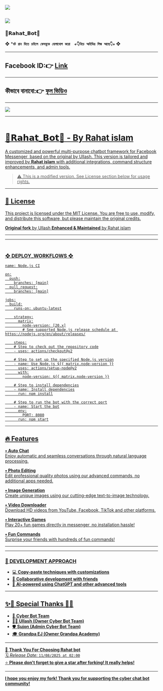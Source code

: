<a><img src='https://i.imgur.com/LyHic3i.gif'/></a>
<p align="center">
  <a href="#"><img src="http://readme-typing-svg.herokuapp.com?color=cyan&center=true&vCenter=true&multiline=false&lines=`🔰𝗥𝗮𝗵𝗮𝘁_𝗕𝗼𝘁🔰`" alt="">
</p>
    
<a><img       
src='https://i.imgur.com/LyHic3i.gif'/></a>
###  🔰𝗥𝗮𝗵𝗮𝘁_𝗕𝗼𝘁🔰
❖ ***`বট রান দিতে চাইলে ফেসবুকে যোগাযোগ করো 
❖👇নিচে আইডির লিঙ্ক আছে👇❖`** ❖

----------
## Facebook ID:👉 <a href="https://www.facebook.com/share/1BmYWGGBnz/">Link</a>
-------
## কীভাবে বানাবো:👉 <a href="https://vm.tiktok.com/ZMAkVToUv/">ফুল ভিডিও</a>
-------

<img src='https://i.imgur.com/PB8MNoc.jpeg'/>

-------
<p align="center">
  <a href="#"><img src="http://readme-typing-svg.herokuapp.com?color=cyan&center=true&vCenter=true&multiline=false&lines=`🔰𝗥𝗮𝗵𝗮𝘁_𝗕𝗼𝘁🔰`" alt="">
</p>

# 🔰𝗥𝗮𝗵𝗮𝘁_𝗕𝗼𝘁🔰 - By Rahat islam

A customized and powerful multi-purpose chatbot framework for Facebook Messenger, based on the original  by Ullash. This version is tailored and improved by **Rahat islam** with additional integrations, command structure enhancements, and admin tools.

> ⚠️ This is a modified version. See License section below for usage rights.

---

## 📄 License

This project is licensed under the MIT License. You are free to use, modify, and distribute this software, but please maintain the original credits.

**Original fork** by Ullash 
**Enhanced & Maintained** by Rahat islam

---



_______
### <br>   ❖ DEPLOY_WORKFLOWS ❖
```
name: Node.js CI

on:
  push:
    branches: [main]
  pull_request:
    branches: [main]

jobs:
  build:
    runs-on: ubuntu-latest

    strategy:
      matrix:
        node-version: [20.x]
        # See supported Node.js release schedule at https://nodejs.org/en/about/releases/

    steps:
    # Step to check out the repository code
    - uses: actions/checkout@v2

    # Step to set up the specified Node.js version
    - name: Use Node.js ${{ matrix.node-version }}
      uses: actions/setup-node@v2
      with:
        node-version: ${{ matrix.node-version }}

    # Step to install dependencies
    - name: Install dependencies
      run: npm install

    # Step to run the bot with the correct port
    - name: Start the bot
      env:
        PORT: 8080
      run: npm start
```

___

## 🔥 Features  

**• Auto Chat**  
Enjoy automatic and seamless conversations through natural language processing.  

**• Photo Editing**  
Edit professional quality photos using our advanced commands, no additional apps needed.  

**• Image Generation**  
Create unique images using our cutting-edge text-to-image technology.  

**• Video Downloader**  
Download HD videos from YouTube, Facebook, TikTok and other platforms.  

**• Interactive Games**  
Play 20+ fun games directly in messenger, no installation hassle!  

**• Fun Commands**  
Surprise your friends with hundreds of fun commands!  
___


---



### 🚀 **DEVELOPMENT APPROACH**  
- 💻 **Copy-paste techniques with customizations**  
- 🤝 **Collaborative development with friends**  
- 🤖 **AI-powered using ChatGPT and other advanced tools**  




---



## ✨🌟 Special Thanks 🌟✨

- 🚀 **Cyber Bot Team**  
- 🧙‍♂️ **Ullash (Owner Cyber Bot Team)**
- 🛡️ **Sujon (Admin Cyber Bot Team)**
- 🎓 **Grandpa EJ (Owner Grandpa Academy)** 

---

💖 **Thank You For Choosing Rahat bot**  
🗓️ *Release Date:* `11/08/2025 at 02:00`  
⭐ **Please don't forget to give a star after forking! It really helps!**

---
**I hope you enjoy my fork! Thank you for supporting the cyber chat bot community!**
